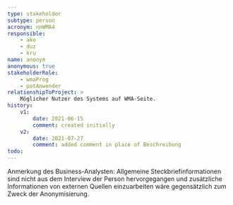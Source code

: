 ```yaml
---
type: stakeholder
subtype: person
acronym: nnWMA4
responsible: 
    - ako
    - duz
    - kru
name: anonym
anonymous: true
stakeholderRole: 
    - wmaProg
    - potAnwender
relationshipToProject: >
    Möglicher Nutzer des Systems auf WMA-Seite.
history:
    v1:
        date: 2021-06-15
        comment: created initially
    v2:
        date: 2021-07-27
        comment: added comment in place of Beschreibung
todo:      
---
```


Anmerkung des Business-Analysten:
Allgemeine Steckbriefinformationen sind nicht aus dem Interview der Person hervorgegangen und zusätzliche Informationen von externen Quellen einzuarbeiten wäre gegensätzlich zum Zweck der Anonymisierung.
